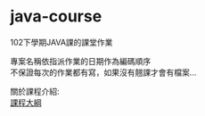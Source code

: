 java-course
===========

102下學期JAVA課的課堂作業

專案名稱依指派作業的日期作為編碼順序   
不保證每次的作業都有寫，如果沒有翹課才會有檔案...   
   
   
關於課程介紹:   
[課程大綱](http://class-qry.acad.ncku.edu.tw/syllabus/online_display.php?syear=0102&sem=2&co_no=A510110&class_code=1)   